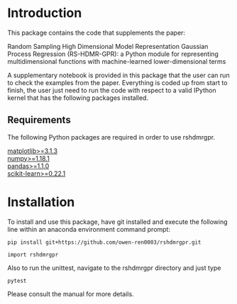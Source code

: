 # Introduction

This package contains the code that supplements the paper:  
  
Random Sampling High Dimensional Model Representation Gaussian Process Regression (RS-HDMR-GPR):
a Python module for representing multidimensional functions with machine-learned lower-dimensional terms 

A supplementary notebook is provided in this package that the user can run to check the examples 
from the paper. Everything is coded up from start to finish, the user just need to run the code with respect
to a valid IPython kernel that has the following packages installed.

## Requirements
The following Python packages are required in order to use rshdmrgpr.

[matplotlib>=3.1.3](https://matplotlib.org/)  
[numpy>=1.18.1](https://numpy.org/)    
[pandas>=1.1.0](https://pandas.pydata.org/)  
[scikit-learn>=0.22.1](https://scikit-learn.org/stable/)  

# Installation

To install and use this package, have git installed and execute the following line within an anaconda environment command prompt:

```
pip install git+https://github.com/owen-ren0003/rshdmrgpr.git
```

```
import rshdmrgpr
```

Also to run the unittest, navigate to the rshdmrgpr directory and just type
```
pytest
```

Please consult the manual for more details.